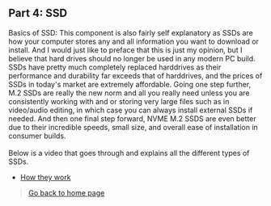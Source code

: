## **Part 4: SSD**
Basics of SSD: This component is also fairly self explanatory as SSDs are how your computer stores any and all information you want to download or install. And I would just like to preface that this is just my opinion, but I believe that hard drives should no longer be used in any modern PC build. SSDs have pretty much completely replaced harddrives as their performance and durability far exceeds that of harddrives, and the prices of SSDs in today's market are extremely affordable. Going one step further, M.2 SSDs are really the new norm and all you really need unless you are consistently working with and or storing very large files such as in video/audio editing, in which case you can always install external SSDs if needed. And then one final step forward, NVME M.2 SSDS are even better due to their incredible speeds, small size, and overall ease of installation in consumer builds. 
<br/><br/>Below is a video that goes through and explains all the different types of SSDs.
* [How they work](https://www.youtube.com/watch?v=kx0ynC8Thlw)
> [Go back to home page](./README.md)
